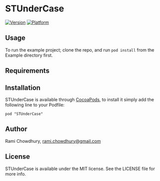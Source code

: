 # STUnderCase

[![Version](http://cocoapod-badges.herokuapp.com/v/STUnderCase/badge.png)](http://cocoadocs.org/docsets/STUnderCase)
[![Platform](http://cocoapod-badges.herokuapp.com/p/STUnderCase/badge.png)](http://cocoadocs.org/docsets/STUnderCase)

## Usage

To run the example project; clone the repo, and run `pod install` from the Example directory first.

## Requirements

## Installation

STUnderCase is available through [CocoaPods](http://cocoapods.org), to install
it simply add the following line to your Podfile:

    pod "STUnderCase"

## Author

Rami Chowdhury, rami.chowdhury@gmail.com

## License

STUnderCase is available under the MIT license. See the LICENSE file for more info.

